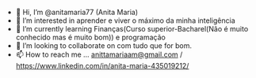 - 👋 Hi, I’m @anitamaria77 (Anita Maria)
- 👀 I’m interested in aprender e viver o máximo da minha inteligência
- 🌱 I’m currently learning Finanças(Curso superior-Bacharel(Não é muito conhecido mas é muito bom)) e programação 
- 💞️ I’m looking to collaborate on com tudo que for bom.
- 📫 How to reach me ... anittamariaam@gmail.com / https://www.linkedin.com/in/anita-maria-435019212/

<!---
anitamaria77/anitamaria77 is a ✨ special ✨ repository because its `README.md` (this file) appears on your GitHub profile.
You can click the Preview link to take a look at your changes.
--->
